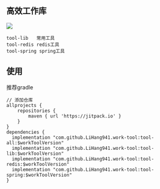 ## 高效工作库

[![](https://jitpack.io/v/LiHang941/work-tool.svg)](https://jitpack.io/#LiHang941/work-tool)




```
tool-lib   常用工具 
tool-redis redis工具
tool-spring spring工具
```


## 使用

推荐gradle 

```
// 添加仓库
allprojects {
    repositories {
        maven { url 'https://jitpack.io' }
    }
}
dependencies {
  implementation "com.github.LiHang941.work-tool:tool-all:$workToolVersion" 
  implementation "com.github.LiHang941.work-tool:tool-lib:$workToolVersion" 
  implementation "com.github.LiHang941.work-tool:tool-redis:$workToolVersion" 
  implementation "com.github.LiHang941.work-tool:tool-spring:$workToolVersion" 
}
```



